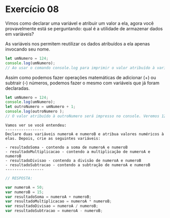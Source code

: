 

# Exercício 08

Vimos como declarar uma variável e atribuir um valor a ela, agora você provavelmente está se perguntando: qual é a utilidade de armazenar dados em variáveis?

As variáveis ​​nos permitem reutilizar os dados atribuídos a ela apenas invocando seu nome.

```JAVASCRIPT
let umNumero = 124;
console.log(umNumero);
// Ao usar o comando console.log para imprimir o valor atribuído à variável umNumero veremos no console o valor 124

```
Assim como podemos fazer operações matemáticas de adicionar (+) ou subtrair (-) números, podemos fazer o mesmo com variáveis ​​que já foram declaradas.

```JAVASCRIPT
let umNumero = 124;
console.log(umNumero);
let outroNumero = umNumero + 1;
console.log(outroNumero );
// O valor atribuído à outroNumero será impresso no console. Veremos 125. 
```
    Vamos ver se você entendeu: 
    -----------------
    Declare duas variáveis ​​numeroA e numeroB e atribua valores numéricos à elas. Depois, crie as seguintes variáveis:

    - resultadoSoma - contendo a soma de numeroA e numeroB
    - resultadoMultiplicacao - contendo a multiplicação de numeroA e numeroB
    - resultadoDivisao - contendo a divisão de numeroA e numeroB
    - resultadoSubtracao - contendo a subtração de numeroA e numeroB
    -----------------

```JAVASCRIPT
// RESPOSTA:

var numeroA = 50;
var numeroB = 15;
var resultadoSoma = numeroA + numeroB;
var resultadoMultiplicacao = numeroA * numeroB;
var resultadoDivisao = numeroA / numeroB;
var resultadoSubtracao = numeroA - numeroB;
```